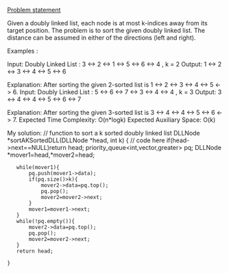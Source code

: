 [Problem statement](https://www.geeksforgeeks.org/problems/sort-a-k-sorted-doubly-linked-list/1)

Given a doubly linked list, each node is at most k-indices away from its target position. The problem is to sort the given doubly linked list. The distance can be assumed in either of the directions (left and right).

Examples :

Input: Doubly Linked List : 3 <-> 2 <-> 1 <-> 5 <-> 6 <-> 4 , k = 2
Output: 1 <-> 2 <-> 3 <-> 4 <-> 5 <-> 6

Explanation: After sorting the given 2-sorted list is 1 <-> 2 <-> 3 <-> 4 <-> 5 <-> 6.
Input: Doubly Linked List : 5 <-> 6 <-> 7 <-> 3 <-> 4 <-> 4 , k = 3
Output: 3 <-> 4 <-> 4 <-> 5 <-> 6 <-> 7

Explanation: After sorting the given 3-sorted list is 3 <-> 4 <-> 4 <-> 5 <-> 6 <-> 7.
Expected Time Complexity: O(n*logk)
Expected Auxiliary Space: O(k)

My solution:
// function to sort a k sorted doubly linked list
    DLLNode *sortAKSortedDLL(DLLNode *head, int k) {
        // code here
        if(head->next==NULL)return head;
       priority_queue<int,vector<int>,greater<int>> pq;
       DLLNode *mover1=head,*mover2=head;
       
       while(mover1){
           pq.push(mover1->data);
           if(pq.size()>k){
               mover2->data=pq.top();
               pq.pop();
               mover2=mover2->next;
           }
           mover1=mover1->next;
       }
       while(!pq.empty()){
           mover2->data=pq.top();
           pq.pop();
           mover2=mover2->next;
       }
       return head;
        
    }